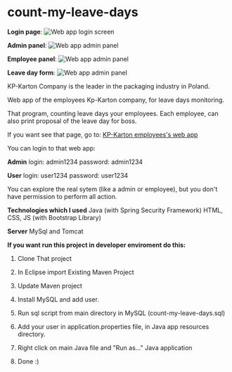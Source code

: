 # count-my-leave-days


**Login page**: 
![Web app login screen](https://kp-karton.pl/assets/img/login.png)

**Admin panel**:
![Web app admin panel](https://kp-karton.pl/assets/img/admin1.png)

**Employee panel**:
![Web app admin panel](https://kp-karton.pl/assets/img/employee.jpg)

**Leave day form**: 
![Web app admin panel](https://kp-karton.pl/assets/img/form.jpg)


KP-Karton Company is the leader in the packaging industry in Poland. 

Web app of the employees Kp-Karton company, for leave days monitoring. 

That program, counting leave days your employees. Each employee, can also print proposal of the leave day for boss. 

If you want see that page, go to: [KP-Karton employees's web app](http://164.132.107.168:8080/urlopy/showMyLoginPage)

You can login to that web app:

**Admin**
login: admin1234
password: admin1234


**User**
login: user1234
password: user1234


You can explore the real sytem (like a admin or employee), but you don't have permission to perform all action. 


**Technologies which I used**
Java (with Spring Security Framework)
HTML, CSS, JS  (with Bootstrap Library)


**Server**
MySql and Tomcat


**If you want run this project in developer enviroment do this:**
1. Clone That project

2. In Eclipse import Existing Maven Project

3. Update Maven project

4. Install MySQL and add user.

5. Run sql script from main directory in MySQL (count-my-leave-days.sql)

6. Add your user in application.properties file, in Java app resources directory. 

7. Right click on main Java file and "Run as..." Java application

8. Done :)













